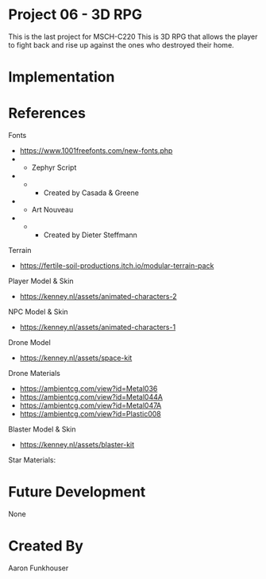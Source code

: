 # Project 06 - 3D RPG
This is the last project for MSCH-C220
This is 3D RPG that allows the player to fight back and rise up against the ones who destroyed their home.

# Implementation


# References
Fonts
- https://www.1001freefonts.com/new-fonts.php
- - Zephyr Script
- - - Created by Casada & Greene
- - Art Nouveau
- - - Created by Dieter Steffmann

Terrain
- https://fertile-soil-productions.itch.io/modular-terrain-pack

Player Model & Skin
- https://kenney.nl/assets/animated-characters-2

NPC Model & Skin
- https://kenney.nl/assets/animated-characters-1

Drone Model
- https://kenney.nl/assets/space-kit

Drone Materials
- https://ambientcg.com/view?id=Metal036
- https://ambientcg.com/view?id=Metal044A
- https://ambientcg.com/view?id=Metal047A
- https://ambientcg.com/view?id=Plastic008

Blaster Model & Skin
- https://kenney.nl/assets/blaster-kit

Star Materials:


# Future Development
None

# Created By
Aaron Funkhouser
